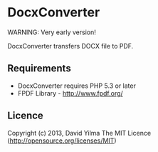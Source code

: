 DocxConverter
=============
WARNING: Very early version!

DocxConverter transfers DOCX file to PDF.


Requirements
------------
* DocxConverter requires PHP 5.3 or later
* FPDF Library - http://www.fpdf.org/


Licence
-------
Copyright (c) 2013, David Yilma
The MIT Licence (http://opensource.org/licenses/MIT)
